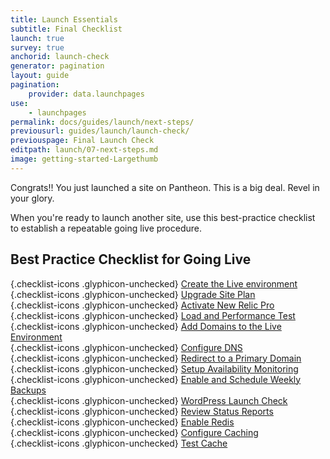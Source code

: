 ```yaml
---
title: Launch Essentials
subtitle: Final Checklist
launch: true
survey: true
anchorid: launch-check
generator: pagination
layout: guide
pagination:
    provider: data.launchpages
use:
    - launchpages
permalink: docs/guides/launch/next-steps/
previousurl: guides/launch/launch-check/
previouspage: Final Launch Check
editpath: launch/07-next-steps.md
image: getting-started-Largethumb
---
```

Congrats!! You just launched a site on Pantheon. This is a big deal. Revel in your glory.

When you're ready to launch another site, use this best-practice checklist to establish a repeatable going live procedure.
## Best Practice Checklist for Going Live
[](){.checklist-icons .glyphicon-unchecked} [Create the Live environment](/docs/guides/getting-started/create-test-live/)<br>
[](){.checklist-icons .glyphicon-unchecked} [Upgrade Site Plan](/docs/guides/launch/plans/)<br>
[](){.checklist-icons .glyphicon-unchecked} [Activate New Relic Pro](/docs/new-relic/#activate-new-relic-apm-pro)<br>
[](){.checklist-icons .glyphicon-unchecked} [Load and Performance Test](/docs/load-and-performance-testing/)<br>
[](){.checklist-icons .glyphicon-unchecked} [Add Domains to the Live Environment](/docs/guides/launch/domains/)<br>
[](){.checklist-icons .glyphicon-unchecked} [Configure DNS](/docs/guides/launch/domains/)<br>
[](){.checklist-icons .glyphicon-unchecked}  [Redirect to a Primary Domain](/docs/guides/launch/redirects/)<br>
[](){.checklist-icons .glyphicon-unchecked} [Setup Availability Monitoring](/docs/new-relic/#configure-ping-monitors-for-availability)<br>
[](){.checklist-icons .glyphicon-unchecked} [Enable and Schedule Weekly Backups](/docs/guides/launch/launch-check/)<br>
[](){.checklist-icons .glyphicon-unchecked} [WordPress Launch Check](/docs/wordpress-launch-check/)<br>
[](){.checklist-icons .glyphicon-unchecked} [Review Status Reports](/docs/guides/launch/launch-check/)<br>
[](){.checklist-icons .glyphicon-unchecked} [Enable Redis](/docs/redis#enable-redis)<br>
[](){.checklist-icons .glyphicon-unchecked} [Configure Caching](/docs/varnish/)<br>
[](){.checklist-icons .glyphicon-unchecked} [Test Cache](/docs/test-varnish/)<br>
